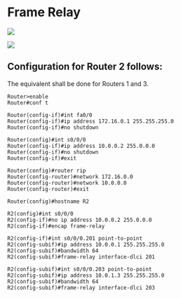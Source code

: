 # Frame Relay

![](https://raw.githubusercontent.com/atabegruslan/Cisco/master/Illustrations/fr_subif_1.PNG)

![](https://raw.githubusercontent.com/atabegruslan/Cisco/master/Illustrations/fr_subif_2.PNG)

## Configuration for Router 2 follows: 

The equivalent shall be done for Routers 1 and 3.

```
Router>enable
Router#conf t

Router(config-if)#int fa0/0
Router(config-if)#ip address 172.16.0.1 255.255.255.0
Router(config-if)#no shutdown

Router(config)#int s0/0/0
Router(config-if)#ip address 10.0.0.2 255.0.0.0
Router(config-if)#no shutdown
Router(config-if)#exit

Router(config)#router rip
Router(config-router)#network 172.16.0.0
Router(config-router)#network 10.0.0.0
Router(config-router)#exit

Router(config)#hostname R2

R2(config)#int s0/0/0
R2(config-if)#no ip address 10.0.0.2 255.0.0.0
R2(config-if)#encap frame-relay

R2(config-if)#int s0/0/0.201 point-to-point
R2(config-subif)#ip address 10.0.0.1 255.255.255.0
R2(config-subif)#bandwidth 64
R2(config-subif)#frame-relay interface-dlci 201

R2(config-subif)#int s0/0/0.203 point-to-point
R2(config-subif)#ip address 10.0.1.3 255.255.255.0
R2(config-subif)#bandwidth 64
R2(config-subif)#frame-relay interface-dlci 203		
```
